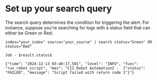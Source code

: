 
# Set up your search query
The search query determines the condition for triggering the alert. For instance, suppose you're searching for logs with a status field that can either be Green or Red:

```
index="your_index" source="your_source" | search status="Green" OR status="Red"
```

```
Job - $result.status$
```

```
{"time": "2024-12-13 03:40:17,501", "level": "INFO", "func": "run_robot_script", "mes": "CII Robot Automation2 -  {"status": "FAILED", "message": "Script failed with return code 1"}"}
```
